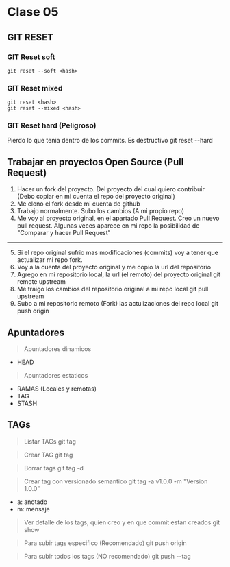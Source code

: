 # Clase 05

## GIT RESET
### GIT Reset soft
    git reset --soft <hash>

### GIT Reset mixed
    git reset <hash>
    git reset --mixed <hash>
    
### GIT Reset hard (Peligroso)
Pierdo lo que tenia dentro de los commits. Es destructivo
    git reset --hard <hash>


## Trabajar en proyectos Open Source (Pull Request)

1. Hacer un fork del proyecto. Del proyecto del cual quiero contribuir (Debo copiar en mi cuenta el repo del proyecto original)
2. Me clono el fork desde mi cuenta de github
3. Trabajo normalmente. Subo los cambios (A mi propio repo)
4. Me voy al proyecto original, en el apartado Pull Request. Creo un nuevo pull request. Algunas veces aparece en mi repo la posibilidad de "Comparar
    y hacer Pull Request"
---
5. Si el repo original sufrio mas modificaciones (commits) voy a tener que actualizar mi repo fork.
6. Voy a la cuenta del proyecto original y me copio la url del repositorio
7. Agrego en mi repositorio local, la url (el remoto) del proyecto original
        git remote upstream <url-repositorio-original>
8. Me traigo los cambios del repositorio original a mi repo local
        git pull upstream <rama-que-quiero-actualizar>
9. Subo a mi repositorio remoto (Fork) las actulizaciones del repo local
        git push origin <rama-a-actualizar>

## Apuntadores

> Apuntadores dinamicos
* HEAD
> Apuntadores estaticos
* RAMAS (Locales y remotas)
* TAG
* STASH

## TAGs
> Listar TAGs
    git tag

> Crear TAG
    git tag <nombre-tag>

> Borrar tags
    git tag -d <nombre-tag>

> Crear tag con versionado semantico
    git tag -a v1.0.0 <hash> -m "Version 1.0.0"

* a: anotado
* m: mensaje

> Ver detalle de los tags, quien creo y en que commit estan creados
    git show <nombre-tag>

> Para subir tags especifico (Recomendado)
    git push origin <nombre-tag>

> Para subir todos los tags (NO recomendado)
    git push --tag
